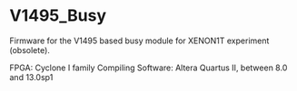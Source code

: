 # V1495_Busy

Firmware for the V1495 based busy module for XENON1T experiment (obsolete). 
 
FPGA: Cyclone I family
Compiling Software: Altera Quartus II, between 8.0 and 13.0sp1
